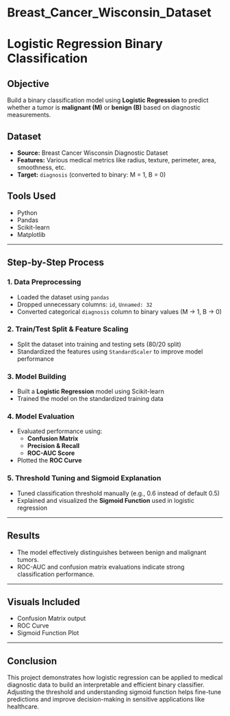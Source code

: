 # Breast_Cancer_Wisconsin_Dataset

# Logistic Regression Binary Classification 

## Objective
Build a binary classification model using **Logistic Regression** to predict whether a tumor is **malignant (M)** or **benign (B)** based on diagnostic measurements.

## Dataset
- **Source:** Breast Cancer Wisconsin Diagnostic Dataset
- **Features:** Various medical metrics like radius, texture, perimeter, area, smoothness, etc.
- **Target:** `diagnosis` (converted to binary: M = 1, B = 0)

## Tools Used
- Python
- Pandas
- Scikit-learn
- Matplotlib

---

## Step-by-Step Process

### 1. Data Preprocessing
- Loaded the dataset using `pandas`
- Dropped unnecessary columns: `id`, `Unnamed: 32`
- Converted categorical `diagnosis` column to binary values (M → 1, B → 0)

### 2. Train/Test Split & Feature Scaling
- Split the dataset into training and testing sets (80/20 split)
- Standardized the features using `StandardScaler` to improve model performance

### 3. Model Building
- Built a **Logistic Regression** model using Scikit-learn
- Trained the model on the standardized training data

### 4. Model Evaluation
- Evaluated performance using:
  - **Confusion Matrix**
  - **Precision & Recall**
  - **ROC-AUC Score**
- Plotted the **ROC Curve**

### 5. Threshold Tuning and Sigmoid Explanation
- Tuned classification threshold manually (e.g., 0.6 instead of default 0.5)
- Explained and visualized the **Sigmoid Function** used in logistic regression

---

## Results
- The model effectively distinguishes between benign and malignant tumors.
- ROC-AUC and confusion matrix evaluations indicate strong classification performance.

---

## Visuals Included
- Confusion Matrix output
- ROC Curve
- Sigmoid Function Plot

---

## Conclusion
This project demonstrates how logistic regression can be applied to medical diagnostic data to build an interpretable and efficient binary classifier. Adjusting the threshold and understanding sigmoid function helps fine-tune predictions and improve decision-making in sensitive applications like healthcare.

